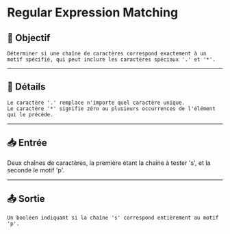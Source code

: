 # Regular Expression Matching

## 🎯 Objectif

    Déterminer si une chaîne de caractères correspond exactement à un motif spécifié, qui peut inclure les caractères spéciaux '.' et '*'.

---

## 📝 Détails

    Le caractère '.' remplace n'importe quel caractère unique.
    Le caractère '*' signifie zéro ou plusieurs occurrences de l'élément qui le précède.

---

## 📥 Entrée

Deux chaînes de caractères, la première étant la chaîne à tester 's', et la seconde le motif 'p'.

---

## 📤 Sortie

    Un booléen indiquant si la chaîne 's' correspond entièrement au motif 'p'.

